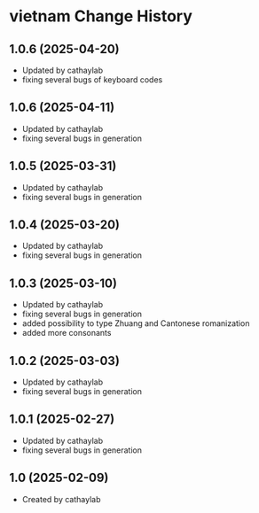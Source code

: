 vietnam Change History
====================

1.0.6 (2025-04-20)
----------------
* Updated by cathaylab
* fixing several bugs of keyboard codes

1.0.6 (2025-04-11)
----------------
* Updated by cathaylab
* fixing several bugs in generation

1.0.5 (2025-03-31)
----------------
* Updated by cathaylab
* fixing several bugs in generation


1.0.4 (2025-03-20)
----------------
* Updated by cathaylab
* fixing several bugs in generation

1.0.3 (2025-03-10)
----------------
* Updated by cathaylab
* fixing several bugs in generation
* added possibility to type Zhuang and Cantonese romanization
* added more consonants

1.0.2 (2025-03-03)
----------------
* Updated by cathaylab
* fixing several bugs in generation

1.0.1 (2025-02-27)
----------------
* Updated by cathaylab
* fixing several bugs in generation


1.0 (2025-02-09)
----------------
* Created by cathaylab
